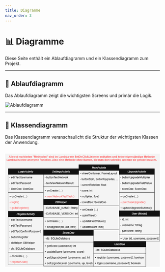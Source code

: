 ```yaml
---
title: Diagramme
nav_order: 3
---
```


# 📊 Diagramme

Diese Seite enthält ein Ablaufdiagramm und ein Klassendiagramm zum Projekt.

---

## 🧱 Ablaufdiagramm

Das Ablaufdiagramm zeigt die wichtigsten Screens und primär die Logik.

![Ablaufdiagramm](assets/Final_Ablaufdiagramm_Glücksrad.png)

---

## 🔁 Klassendiagramm

Das Klassendiagramm veranschaulicht die Struktur der wichtigsten Klassen der Anwendung.

![Klassendiagramm](assets/Klassendiagramm.png)
---